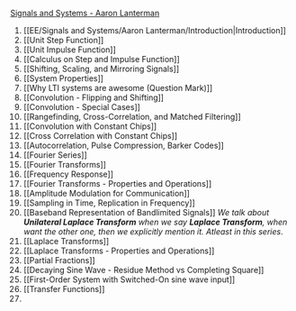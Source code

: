 
[Signals and Systems - Aaron Lanterman](https://www.youtube.com/playlist?list=PLOunECWxELQRYwsuj4BL4Hu1nvj9dxRQ6)
1. [[EE/Signals and Systems/Aaron Lanterman/Introduction|Introduction]]
2. [[Unit Step Function]]
3. [[Unit Impulse Function]]
4. [[Calculus on Step and Impulse Function]]
5. [[Shifting, Scaling, and Mirroring Signals]]
6. [[System Properties]]
7. [[Why LTI systems are awesome (Question Mark)]]
8. [[Convolution - Flipping and Shifting]]
9. [[Convolution - Special Cases]]
10. [[Rangefinding, Cross-Correlation, and Matched Filtering]]
11. [[Convolution with Constant Chips]]
12. [[Cross Correlation with Constant Chips]]
13. [[Autocorrelation, Pulse Compression, Barker Codes]]
14. [[Fourier Series]]
15. [[Fourier Transforms]]
16. [[Frequency Response]]
17. [[Fourier Transforms - Properties and Operations]]
18. [[Amplitude Modulation for Communication]]
19. [[Sampling in Time, Replication in Frequency]]
20. [[Baseband Representation of Bandlimited Signals]]
*We talk about **Unilateral Laplace Transform** when we say **Laplace Transform**, when want the other one, then we explicitly mention it. Atleast in this series*.
21. [[Laplace Transforms]]
22. [[Laplace Transforms - Properties and Operations]]
23. [[Partial Fractions]]
24. [[Decaying Sine Wave - Residue Method vs Completing Square]]
25. [[First-Order System with Switched-On sine wave input]]
26. [[Transfer Functions]]
27. 